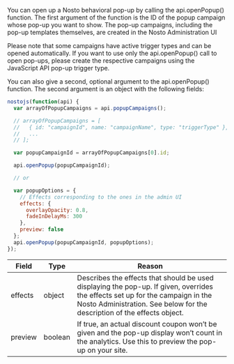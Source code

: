 You can open up a Nosto behavioral pop-up by calling the api.openPopup() function. The first argument of the function is the ID of the popup campaign whose pop-up you want to show. The pop-up campaigns, including the pop-up templates themselves, are created in the Nosto Administration UI

Please note that some campaigns have active trigger types and can be opened automatically. If you want to use only the api.openPopup() call to open pop-ups, please create the respective campaigns using the JavaScript API pop-up trigger type.

You can also give a second, optional argument to the api.openPopup() function. The second argument is an object with the following fields:

```js
nostojs(function(api) {
  var arrayOfPopupCampaigns = api.popupCampaigns();

  // arrayOfPopupCampaigns = [
  //   { id: "campaignId", name: "campaignName", type: "triggerType" },
  //   ...
  // ];

  var popupCampaignId = arrayOfPopupCampaigns[0].id;

  api.openPopup(popupCampaignId);

  // or

  var popupOptions = {
    // Effects corresponding to the ones in the admin UI
    effects: {
      overlayOpacity: 0.8,
      fadeInDelayMs: 300
    },
    preview: false
  };
  api.openPopup(popupCampaignId, popupOptions);  
});
```

| Field   | Type      | Reason                                                                                                                                                                                                     |
|---------|-----------|------------------------------------------------------------------------------------------------------------------------------------------------------------------------------------------------------------|
| effects | object    | Describes the effects that should be used displaying the pop-up. If given, overrides the effects set up for the campaign in the Nosto Administration. See below for the description of the effects object. |
| preview | boolean   | If true, an actual discount coupon won’t be given and the pop-up display won’t count in the analytics. Use this to preview the pop-up on your site.                                                        |
